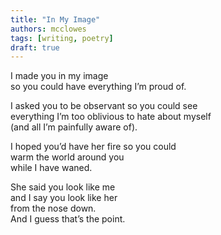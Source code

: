 ```yaml
---
title: "In My Image"
authors: mcclowes
tags: [writing, poetry]
draft: true
---
```


I made you in my image  
so you could have everything I’m proud of.  
  
<!--truncate-->    
  
I asked you to be observant so you could see  
everything I’m too oblivious to hate about myself  
(and all I’m painfully aware of).  
  
I hoped you’d have her fire so you could  
warm the world around you  
while I have waned.  
  
She said you look like me  
and I say you look like her  
from the nose down.  
And I guess that’s the point.  